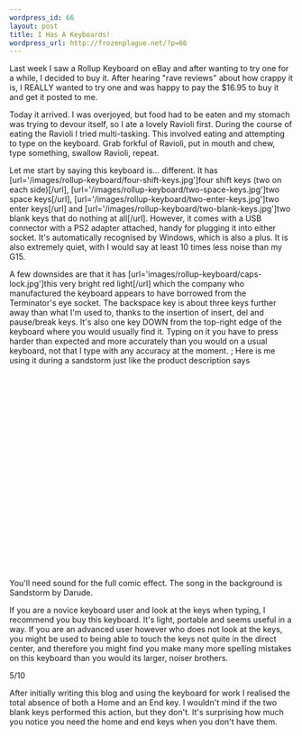```yaml
--- 
wordpress_id: 66
layout: post
title: I Has A Keyboards!
wordpress_url: http://frozenplague.net/?p=66
---
```

Last week I saw a Rollup Keyboard on eBay and after wanting to try one for a while, I decided to buy it. After hearing "rave reviews" about how crappy it is, I REALLY wanted to try one and was happy to pay the $16.95 to buy it and get it posted to me.

Today it arrived. I was overjoyed, but food had to be eaten and my stomach was trying to devour itself, so I ate a lovely Ravioli first. During the course of eating the Ravioli I tried multi-tasking. This involved eating and attempting to type on the keyboard. Grab forkful of Ravioli, put in mouth and chew, type something, swallow Ravioli, repeat.

Let me start by saying this keyboard is... different. It has [url='/images/rollup-keyboard/four-shift-keys.jpg']four shift keys (two on each side)[/url], [url='/images/rollup-keyboard/two-space-keys.jpg']two space keys[/url], [url='/images/rollup-keyboard/two-enter-keys.jpg']two enter keys[/url] and [url='/images/rollup-keyboard/two-blank-keys.jpg']two blank keys that do nothing at all[/url]. However, it comes with a USB connector with a PS2 adapter attached, handy for plugging it into either socket. It's automatically recognised by Windows, which is also a plus. It is also extremely quiet, with I would say at least 10 times less noise than my G15.

A few downsides are that it has [url='images/rollup-keyboard/caps-lock.jpg']this very bright red light[/url] which the company who manufactured the keyboard appears to have borrowed from the Terminator's eye socket. The backspace key is about three keys further away than what I'm used to, thanks to the insertion of insert, del and pause/break keys. It's also one key DOWN from the top-right edge of the keyboard where you would usually find it. Typing on it you have to press harder than expected and more accurately than you would on a usual keyboard, not that I type with any accuracy at the moment.
;
Here is me using it during a sandstorm just like the product description says

<object width="425" height="350"> <param name="movie" value="http://www.youtube.com/v/H2FYiBZ1StQ"> </param> <embed src="http://www.youtube.com/v/H2FYiBZ1StQ" type="application/x-shockwave-flash" width="425" height="350"> </embed> </object>

You'll need sound for the full comic effect. The song in the background is Sandstorm by Darude.

If you are a novice keyboard user and look at the keys when typing, I recommend you buy this keyboard. It's light, portable and seems useful in a way. If you are an advanced user however who does not look at the keys, you might be used to being able to touch the keys not quite in the direct center, and therefore you might find you make many more spelling mistakes on this keyboard than you would its larger, noiser brothers.

5/10

After initially writing this blog and using the keyboard for work I realised the total absence of both a Home and an End key. I wouldn't mind if the two blank keys performed this action, but they don't. It's surprising how much you notice you need the home and end keys when you don't have them.
